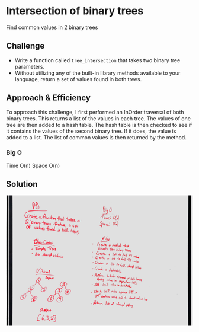 # Intersection of binary trees
<!-- Short summary or background information -->
Find common values in 2 binary trees

## Challenge
<!-- Description of the challenge -->
* Write a function called `tree_intersection` that takes two binary tree parameters.
* Without utilizing any of the built-in library methods available to your language, return a set of values found in both trees.

## Approach & Efficiency
<!-- What approach did you take? Why? What is the Big O space/time for this approach? -->
To approach this challenge, I first performed an InOrder traversal of both binary trees. This returns a list of the values in each tree. The values of one tree are then added to a hash table. The hash table is then checked to see if it contains the values of the second binary tree. If it does, the value is added to a list. The list of common values is then returned by the method.

### Big O
Time O(n)
Space O(n)

## Solution
<!-- Embedded whiteboard image -->
![Tree Intersection](../../assets/TreeIntersection.jpeg)